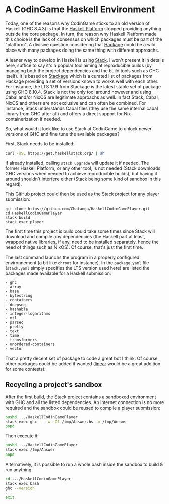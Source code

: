 # A CodinGame Haskell Environment

Today, one of the reasons why CodinGame sticks to an old version of Haskell (GHC 8.4.3)
is that the [Haskell Platform](https://www.haskell.org/platform/) stopped providing anything outside the core package.
In turn, the reason why Haskell Platform made this choice is the lack of consensus on which packages must be part of the "platform".
A divisive question considering that [Hackage](https://hackage.haskell.org/) could be a wild place with many packages doing the same thing with different approachs.

A leaner way to develop in Haskell is using [Stack](https://docs.haskellstack.org/en/stable/README/).
I won't present it in details here, suffice to say it's a popular tool aiming at reproducible builds
(by managing both the project dependencies and the build tools such as GHC itself).
It is based on [Stackage](https://www.stackage.org/) which is a curated list of packages from Hackage providing a set of versions known to works well with each other.
For instance, the LTS 17.9 from Stackage is the latest stable set of package using GHC 8.10.4.
Stack is not the only tool around however and using Cabal and/or NixOS are legitimate approachs as well.
In fact Stack, Cabal, NixOS and others are not exclusive and can often be combined.
For instance, Stack understands Cabal files (they use the same internal cabal library from GHC after all) and offers a direct support for Nix containerization if needed.

So, what would it look like to use Stack at CodinGame to unlock newer versions of GHC and fine tune the available packages?

First, Stack needs to be installed:

```bash
curl -sSL https://get.haskellstack.org/ | sh
```

If already installed, calling `stack upgrade` will update it if needed.
The former Haskell Platform, or any other tool, is not needed (Stack downloads GHC versions when needed to achieve reproducible builds),
but having it around shouldn't interfere either (Stack being some kind of sandbox in this regard).

This GitHub project could then be used as the Stack project for any player submission:

```
git clone https://github.com/Chatanga/HaskellCodinGamePlayer.git
cd HaskellCodinGamePlayer
stack build
stack exec player
```

The first time this project is build could take some times since Stack will download and compile any dependencies
(the Haskell part at least, wrapped native libraries, if any, need to be installed separately, hence the need of things such as NixOS).
Of course, that's just the first time.

The last command launchs the program in a properly configured environnement (a bit like `chroot` for instance).
In the `package.yaml` file (`stack.yaml` simply specifies the LTS version used here) are listed the packages made available for a Haskell submission:

	- ghc
	- array
	- base
	- bytestring
	- containers
	- deepseq
	- hashable
	- integer-logarithms
	- mtl
	- parsec
	- pretty
	- text
	- time
	- transformers
	- unordered-containers
	- vector

That a pretty decent set of package to code a great bot I think.
Of course, other packages could be added if wanted ([linear](https://hackage.haskell.org/package/linear/) would be a great addition for some contests).

## Recycling a project's sandbox

After the first build, the Stack project contains a sandboxed environment with GHC and all the listed dependencies.
An Internet connection is no more required and the sandbox could be reused to compile a player submission:

``` bash
pushd .../HaskellCodinGamePlayer
stack exec ghc -- -w -O1 /tmp/Answer.hs -o /tmp/Answer
popd
```

Then execute it:

``` bash
pushd .../HaskellCodinGamePlayer
stack exec /tmp/Answer
popd
```

Alternatively, it is possible to run a whole bash inside the sandbox to build & run anything:

``` bash
cd .../HaskellCodinGamePlayer
stack exec bash
ghc --version
...
exit
```
